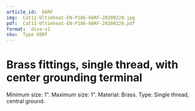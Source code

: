 ```yaml
---
article_id:  66RF
img:  Cat11-Ultimheat-EN-P186-66RF-20200220.jpg
pdf:  Cat11-Ultimheat-EN-P186-66RF-20200220.pdf
format:  diva-v1
sku:  Type 66RF
---
```

# Brass fittings, single thread, with center grounding terminal

Minimum size: 1".
Maximum size: 1".
Material: Brass.
Type: Single thread, central ground.
